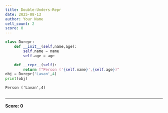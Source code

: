 ```yaml
---
title: Double-Unders-Repr
date: 2025-08-13
author: Your Name
cell_count: 2
score: 0
---
```


```python
class Durepr:
    def __init__(self,name,age):
        self.name = name
        self.age = age

    def __repr__(self):
        return f"Person ('{self.name}',{self.age})"
obj = Durepr('Lavan',4)
print(obj)
```

    Person ('Lavan',4)



```python

```


---
**Score: 0**